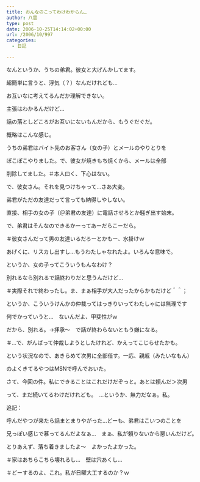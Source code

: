 ```yaml
---
title: おんなのこってわけわからん…
author: 八雲
type: post
date: 2006-10-25T14:14:02+00:00
url: /2006/10/997
categories:
  - 日記

---
```

なんというか、うちの弟君。彼女と大げんかしてます。
  
超簡単に言うと、浮気（？）なんだけれども…

お互いなに考えてるんだか理解できない。
  
主張はわかるんだけど…
  
話の落としどころがお互いにないもんだから、もうぐだぐだ。

概略はこんな感じ。
  
うちの弟君はバイト先のお客さん（女の子）とメールのやりとりを
  
ぽこぽこやりました。で、彼女が焼きもち焼くから、メールは全部
  
削除してました。＃本人曰く、下心はない。
  
で、彼女さん。それを見つけちゃって…さあ大変。
  
弟君がただの友達だって言っても納得しやしない。
  
直接、相手の女の子（＠弟君の友達）に電話させろとか騒ぎ出す始末。
  
で、弟君はそんなのできるかーってあーだらこーだら。
  
＃彼女さんだって男の友達いるだろーとかもー、水掛けｗ
  
あげくに、リスカし出すし…もうわたしゃなれたよ。いろんな意味で。

というか、女の子ってこういうもんなわけ？
  
別れるなら別れるで話終わりだと思うんだけど…
  
＃実際それで終わったし。ま、まぁ相手が大人だったからかもだけど＾＾；

というか、こういうけんかの仲裁ってはっきりいってわたしゃには無理です
  
何でかっていうと…　ないんだよ、甲斐性がｗ
  
だから、別れる。→拝承～　で話が終わらないともう嫌になる。
  
＃…で、がんばって仲裁しようとしたけれど、かえってこじらせたかも。
  
という状況なので、あきらめて次男に全部任す。一応、親戚（みたいなもん）
  
のよくきてるやつはMSNで呼んでおいた。
  
さて、今回の件。私にできることはこれだけだぞっと。あとは頼んだ＞次男
  
って、まだ続いてるわけだけれども。　…というか、無力だなぁ。私。

追記：
  
呼んだやつが来たら話まとまりやがった…どーも、弟君はこいつのことを
  
兄っぽい感じで慕ってるんだよなぁ…　まぁ、私が頼りないから悪いんだけど。
  
とりあえず、落ち着きましたよ～　よかったよかった。

＃家はあちらこちら壊れるし…　壁は穴あくし…
  
＃どーするのよ、これ。私が日曜大工するのか？ｗ